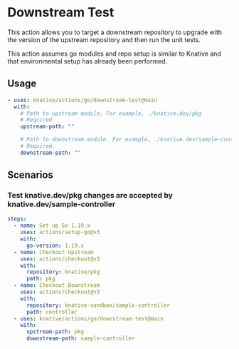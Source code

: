 # Downstream Test

This action allows you to target a downstream repository to upgrade with the
version of the upstream repository and then run the unit tests.

This action assumes go modules and repo setup is similar to Knative and that
environmental setup has already been performed.

## Usage

```yaml
- uses: knative/actions/go/downstream-test@main
  with:
    # Path to upstream module. For example, ./knative.dev/pkg
    # Required
    upstream-path: ""

    # Path to downstream module. For example, ./knative.dev/sample-controller
    # Required.
    downstream-path: ""
```

## Scenarios

### Test knative.dev/pkg changes are accepted by knative.dev/sample-controller

```yaml
steps:
  - name: Set up Go 1.19.x
    uses: actions/setup-go@v3
    with:
      go-version: 1.19.x
  - name: Checkout Upstream
    uses: actions/checkout@v3
    with:
      repository: knative/pkg
      path: pkg
  - name: Checkout Downstream
    uses: actions/checkout@v3
    with:
      repository: knative-sandbox/sample-controller
      path: controller
  - uses: knative/actions/go/downstream-test@main
    with:
      upstream-path: pkg
      downstream-path: sample-controller
```

